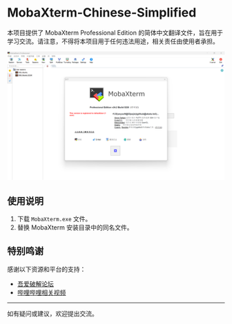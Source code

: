 # MobaXterm-Chinese-Simplified

本项目提供了 MobaXterm Professional Edition 的简体中文翻译文件，旨在用于学习交流。请注意，不得将本项目用于任何违法用途，相关责任由使用者承担。

![screenshot](./screenshot.png)

## 使用说明

1. 下载 `MobaXterm.exe` 文件。
2. 替换 MobaXterm 安装目录中的同名文件。

## 特别鸣谢

感谢以下资源和平台的支持：

- [吾爱破解论坛](https://www.52pojie.cn/thread-1784116-1-1.html)
- [哔哩哔哩相关视频](https://www.bilibili.com/video/BV14M4y147cR)

---

如有疑问或建议，欢迎提出交流。
